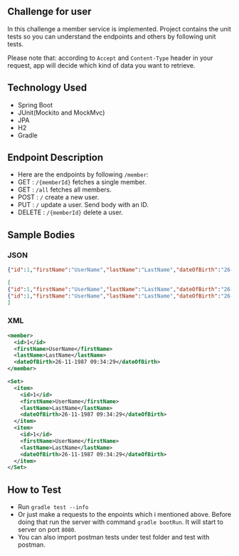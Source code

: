 ## Challenge for user

In this challenge a member service is implemented. Project contains the unit tests so you can understand the endpoints and others by following unit tests.

Please note that: according to `Accept` and `Content-Type` header in your request, app will decide which kind of data you want to retrieve.

## Technology Used
* Spring Boot
* JUnit(Mockito and MockMvc)
* JPA
* H2
* Gradle

## Endpoint Description
* Here are the endpoints by following `/member`:
* GET : `/{memberId}` fetches a single member.
* GET : `/all` fetches all members.
* POST : `/` create a new user.
* PUT : `/` update a user. Send body with an ID.
* DELETE : `/{memberId}` delete a user. 

## Sample Bodies
### JSON
``` json
{"id":1,"firstName":"UserName","lastName":"LastName","dateOfBirth":"26-11-1987 09:34:29"}
```

``` json
[
{"id":1,"firstName":"UserName","lastName":"LastName","dateOfBirth":"26-11-1987 09:34:29"},
{"id":1,"firstName":"UserName","lastName":"LastName","dateOfBirth":"26-11-1987 09:34:29"}
]
```

### XML
```xml
<member>
  <id>1</id>
  <firstName>UserName</firstName>
  <lastName>LastName</lastName>
  <dateOfBirth>26-11-1987 09:34:29</dateOfBirth>
</member>
```
```xml
<Set>
  <item>
    <id>1</id>
    <firstName>UserName</firstName>
    <lastName>LastName</lastName>
    <dateOfBirth>26-11-1987 09:34:29</dateOfBirth>
  </item>
  <item>
    <id>1</id>
    <firstName>UserName</firstName>
    <lastName>LastName</lastName>
    <dateOfBirth>26-11-1987 09:34:29</dateOfBirth>
  </item>
</Set>
```



## How to Test
* Run `gradle test --info`
* Or just make a requests to the enpoints which i mentioned above. Before doing that run the server with command `gradle bootRun`. It will start to server on port `8080`.
* You can also import postman tests under test folder and test with postman.